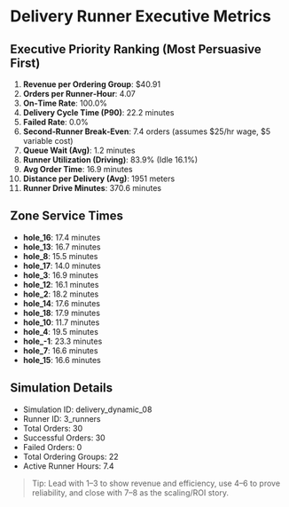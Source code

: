 # Delivery Runner Executive Metrics

## Executive Priority Ranking (Most Persuasive First)
1. **Revenue per Ordering Group**: $40.91
2. **Orders per Runner‑Hour**: 4.07
3. **On‑Time Rate**: 100.0%
4. **Delivery Cycle Time (P90)**: 22.2 minutes
5. **Failed Rate**: 0.0%
6. **Second‑Runner Break‑Even**: 7.4 orders (assumes $25/hr wage, $5 variable cost)
7. **Queue Wait (Avg)**: 1.2 minutes
8. **Runner Utilization (Driving)**: 83.9% (Idle 16.1%)
9. **Avg Order Time**: 16.9 minutes
10. **Distance per Delivery (Avg)**: 1951 meters
11. **Runner Drive Minutes**: 370.6 minutes

## Zone Service Times
- **hole_16**: 17.4 minutes
- **hole_13**: 16.7 minutes
- **hole_8**: 15.5 minutes
- **hole_17**: 14.0 minutes
- **hole_3**: 16.9 minutes
- **hole_12**: 16.1 minutes
- **hole_2**: 18.2 minutes
- **hole_14**: 17.6 minutes
- **hole_18**: 17.9 minutes
- **hole_10**: 11.7 minutes
- **hole_4**: 19.5 minutes
- **hole_-1**: 23.3 minutes
- **hole_7**: 16.6 minutes
- **hole_15**: 16.6 minutes


## Simulation Details
- Simulation ID: delivery_dynamic_08
- Runner ID: 3_runners
- Total Orders: 30
- Successful Orders: 30
- Failed Orders: 0
- Total Ordering Groups: 22
- Active Runner Hours: 7.4

> Tip: Lead with 1–3 to show revenue and efficiency, use 4–6 to prove reliability, and close with 7–8 as the scaling/ROI story.
